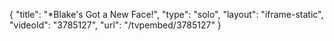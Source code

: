{
    "title": "*Blake's Got a New Face!",
    "type": "solo",
    "layout": "iframe-static",
    "videoId": "3785127",
    "url": "\/tvpembed\/3785127"
}
